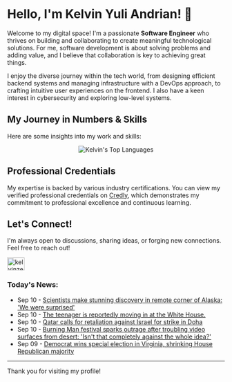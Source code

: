 # Hello, I'm Kelvin Yuli Andrian! 👋

Welcome to my digital space! I'm a passionate **Software Engineer** who thrives on building and collaborating to create meaningful technological solutions. For me, software development is about solving problems and adding value, and I believe that collaboration is key to achieving great things.

I enjoy the diverse journey within the tech world, from designing efficient backend systems and managing infrastructure with a DevOps approach, to crafting intuitive user experiences on the frontend. I also have a keen interest in cybersecurity and exploring low-level systems.

## My Journey in Numbers & Skills

Here are some insights into my work and skills:

<p align="center">
  <img src="https://github-readme-stats.vercel.app/api/top-langs/?username=kelvinzer0&layout=compact&theme=radical" alt="Kelvin's Top Languages" />
</p>

## Professional Credentials

My expertise is backed by various industry certifications. You can view my verified professional credentials on [Credly](https://www.credly.com/users/kelvin-yuli-andrian/badges), which demonstrates my commitment to professional excellence and continuous learning.

## Let's Connect!

I'm always open to discussions, sharing ideas, or forging new connections. Feel free to reach out!

<p align="left">
    <a href="https://linkedin.com/in/kelvinzero" target="blank"><img align="center" src="https://cdn.jsdelivr.net/npm/simple-icons@3.0.1/icons/linkedin.svg" alt="kelvinzero" height="30" width="40" /></a>
</p>

### Today's News:

<!-- feed start -->
- Sep 10 - [Scientists make stunning discovery in remote corner of Alaska: 'We were surprised'](https://www.yahoo.com/news/articles/scientists-stunning-discovery-remote-corner-030000749.html)
- Sep 10 - [The teenager is reportedly moving in at the White House.](https://www.yahoo.com/news/videos/teenager-reportedly-moving-white-house-012911948.html)
- Sep 10 - [Qatar calls for retaliation against Israel for strike in Doha](https://www.yahoo.com/news/articles/qatar-calls-retaliation-against-israel-011833568.html)
- Sep 10 - [Burning Man festival sparks outrage after troubling video surfaces from desert: 'Isn't that completely against the whole idea?'](https://www.yahoo.com/news/articles/burning-man-festival-sparks-outrage-001000426.html)
- Sep 09 - [Democrat wins special election in Virginia, shrinking House Republican majority](https://www.yahoo.com/news/articles/democrat-wins-special-election-virginia-235830728.html)
<!-- feed end -->

---

Thank you for visiting my profile!
